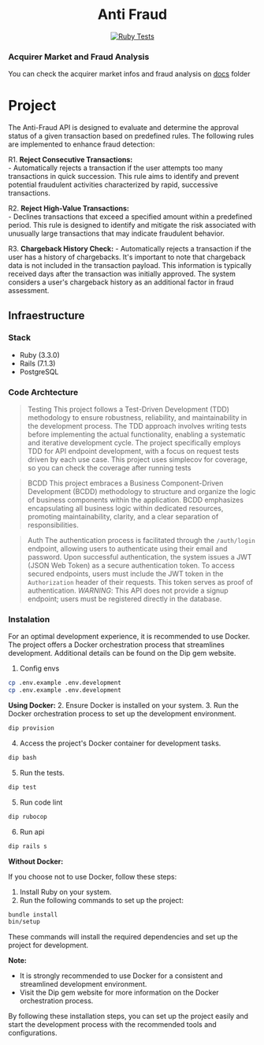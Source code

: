 <h1 align="center"> Anti Fraud </h1>
<p align="center">
  <a href="https://github.com/adrianotorres/anti-fraud/actions/workflows/ruby-tests.yml"><img src="https://github.com/adrianotorres/anti-fraud/actions/workflows/ruby-tests.yml/badge.svg" alt="Ruby Tests" /></a>
</p>

### Acquirer Market and Fraud Analysis
You can check the acquirer market infos and fraud analysis on [docs](https://github.com/adrianotorres/anti-fraud/tree/main/docs) folder

# Project
The Anti-Fraud API is designed to evaluate and determine the approval status of a given transaction based on predefined rules. The following rules are implemented to enhance fraud detection:

R1.  **Reject Consecutive Transactions:**    
    -   Automatically rejects a transaction if the user attempts too many transactions in quick succession. This rule aims to identify and prevent potential fraudulent activities characterized by rapid, successive transactions.

R2.  **Reject High-Value Transactions:**   
    -   Declines transactions that exceed a specified amount within a predefined period. This rule is designed to identify and mitigate the risk associated with unusually large transactions that may indicate fraudulent behavior.

R3.  **Chargeback History Check:**
    -   Automatically rejects a transaction if the user has a history of chargebacks. It's important to note that chargeback data is not included in the transaction payload. This information is typically received days after the transaction was initially approved. The system considers a user's chargeback history as an additional factor in fraud assessment.

## Infraestructure
### Stack

 - Ruby (3.3.0)
 - Rails (7.1.3)
 - PostgreSQL
 
 ### Code Archtecture

> Testing
> This project follows a Test-Driven Development (TDD) methodology to ensure robustness, reliability, and maintainability in the development process.
> The TDD approach involves writing tests before implementing the actual functionality, enabling a systematic and iterative development cycle. The project specifically employs TDD for API endpoint development, with a focus on request tests driven by each use case.
> This project uses simplecov for coverage, so you can check the coverage after running tests

> BCDD
This project embraces a Business Component-Driven Development (BCDD) methodology to structure and organize the logic of business components within the application. BCDD emphasizes encapsulating all business logic within dedicated resources, promoting maintainability, clarity, and a clear separation of responsibilities.

> Auth
> The authentication process is facilitated through the `/auth/login` endpoint, allowing users to authenticate using their email and password. Upon successful authentication, the system issues a JWT (JSON Web Token) as a secure authentication token.
> To access secured endpoints, users must include the JWT token in the `Authorization` header of their requests. This token serves as proof of authentication.
> *WARNING*: This API does not provide a signup endpoint; users must be registered directly in the database.

### Instalation
For an optimal development experience, it is recommended to use Docker. The project offers a Docker orchestration process that streamlines development. Additional details can be found on the Dip gem website.

1. Config envs
```bash
cp .env.example .env.development
cp .env.example .env.development
```

**Using Docker:**
2. Ensure Docker is installed on your system.
3. Run the Docker orchestration process to set up the development environment.
```bash
dip provision
```
4. Access the project's Docker container for development tasks.
```bash
dip bash
```
5. Run the tests.
```bash
dip test
```
5. Run code lint
```bash
dip rubocop
```
6. Run api
```bash
dip rails s
```


**Without Docker:**

If you choose not to use Docker, follow these steps:
1.  Install Ruby on your system.
2.  Run the following commands to set up the project:

```bash
bundle install
bin/setup
```

These commands will install the required dependencies and set up the project for development.

**Note:**

-   It is strongly recommended to use Docker for a consistent and streamlined development environment.
-   Visit the Dip gem website for more information on the Docker orchestration process.

By following these installation steps, you can set up the project easily and start the development process with the recommended tools and configurations.
